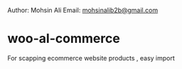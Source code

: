 Author: Mohsin Ali
Email: mohsinalib2b@gmail.com 

# woo-al-commerce
For scapping ecommerce website products , easy import

